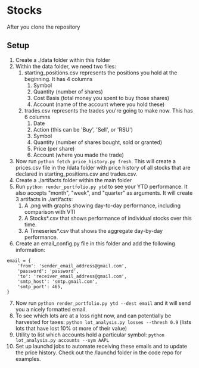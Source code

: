 # Stocks

After you clone the repository

## Setup
1. Create a ./data folder within this folder
2. Within the data folder, we need two files:
    1. starting_positions.csv represents the positions you hold at the beginning. It has 4 columns
        1. Symbol
        2. Quantity (number of shares)
        3. Cost Basis (total money you spent to buy those shares)
        4. Account (name of the account where you hold these)
    2. trades.csv represents the trades you're going to make now. This has 6 columns
        1. Date
        2. Action (this can be 'Buy', 'Sell', or 'RSU')
        3. Symbol
        4. Quantity (number of shares bought, sold or granted)
        5. Price (per share)
        6. Account (where you made the trade)
3. Now run `python fetch_price_history.py fresh`. This will create a prices.csv file in the /data folder with price history of all stocks that are declared in starting_positions.csv and trades.csv.
4. Create a ./artifacts folder within the main folder
5. Run `python render_portfolio.py ytd` to see your YTD performance. It also accepts "month", "week", and "quarter" as arguments. It will create 3 artifacts in ./artifacts:
    1. A .png with graphs showing day-to-day performance, including comparison with VTI
    2. A Stocks*.csv that shows performance of individual stocks over this time.
    3. A Timeseries*.csv that shows the aggregate day-by-day performance.
6. Create an email_config.py file in this folder and add the following information:
```
email = {
    'from': 'sender_email_address@gmail.com',
    'password': 'password',
    'to': 'receiver_email_address@gmail.com',
    'smtp_host': 'smtp.gmail.com',
    'smtp_port': 465,
}
```
7. Now run `python render_portfolio.py ytd --dest email` and it will send you a nicely formatted email.
8. To see which lots are at a loss right now, and can potentially be harvested for taxes: `python lot_analysis.py losses --thresh 0.9` (lists lots that have lost 10% ot more of their value)
9. Utility to list which accounts hold a particular symbol: `python lot_analysis.py accounts --sym AAPL`
10. Set up launchd jobs to automate receiving these emails and to update the price history. Check out the /launchd folder in the code repo for examples.